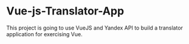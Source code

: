 # Vue-js-Translator-App

This project is going to use VueJS and Yandex API to build a translator application for exercising Vue.
